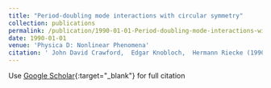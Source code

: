 ```yaml
---
title: "Period-doubling mode interactions with circular symmetry"
collection: publications
permalink: /publication/1990-01-01-Period-doubling-mode-interactions-with-circular-symmetry
date: 1990-01-01
venue: 'Physica D: Nonlinear Phenomena'
citation: ' John David Crawford,  Edgar Knobloch,  Hermann Riecke (1990) &quot;Period-doubling mode interactions with circular symmetry.&quot; <i>Physica D: Nonlinear Phenomena</i>. 44, 340--396.'
---
```

Use [Google Scholar](https://scholar.google.com/scholar?q=Period+doubling+mode+interactions+with+circular+symmetry){:target="_blank"} for full citation